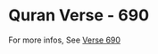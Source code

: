 # Quran Verse - 690 

For more infos, See [Verse 690](https://www.quranbookk.com/quran/search?q=690)